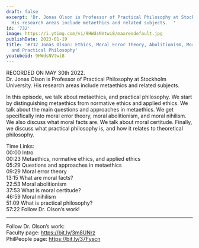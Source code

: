 ```yaml
---
draft: false
excerpt: 'Dr. Jonas Olson is Professor of Practical Philosophy at Stockholm University.
  His research areas include metaethics and related subjects.  '
id: '732'
image: https://i.ytimg.com/vi/9HWdsNVtwi8/maxresdefault.jpg
publishDate: 2023-01-19
title: '#732 Jonas Olson: Ethics, Moral Error Theory, Abolitionism, Moral Nihilism,
  and Practical Philosophy'
youtubeid: 9HWdsNVtwi8
---
```

<div class="timelinks">

RECORDED ON MAY 30th 2022.  
Dr. Jonas Olson is Professor of Practical Philosophy at Stockholm University. His research areas include metaethics and related subjects.  

In this episode, we talk about metaethics, and practical philosophy. We start by distinguishing metaethics from normative ethics and applied ethics. We talk about the main questions and approaches in metaethics. We get specifically into moral error theory, moral abolitionism, and moral nihilism. We also discuss what moral facts are. We talk about moral certitude. Finally, we discuss what practical philosophy is, and how it relates to theoretical philosophy.

Time Links:  
<time>00:00</time> Intro  
<time>00:23</time> Metaethics, normative ethics, and applied ethics  
<time>05:29</time> Questions and approaches in metaethics  
<time>09:29</time> Moral error theory  
<time>13:15</time> What are moral facts?  
<time>22:53</time> Moral abolitionism  
<time>37:53</time> What is moral certitude?  
<time>46:59</time> Moral nihilism  
<time>51:09</time> What is practical philosophy?  
<time>57:22</time> Follow Dr. Olson’s work!

---

Follow Dr. Olson’s work:  
Faculty page: https://bit.ly/3m8UNrz  
PhilPeople page: https://bit.ly/37Fyscn
</div>

